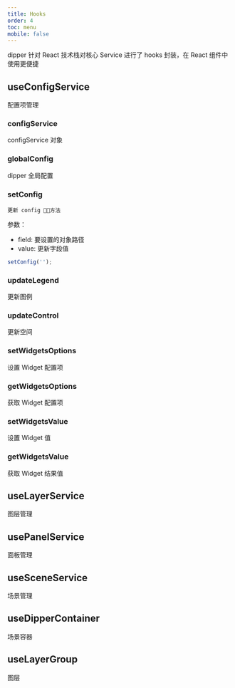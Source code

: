 ```yaml
---
title: Hooks
order: 4
toc: menu
mobile: false
---
```


dipper 针对 React 技术栈对核心 Service 进行了 hooks 封装，在 React 组件中使用更便捷

## useConfigService

配置项管理

### configService

configService 对象

### globalConfig

dipper 全局配置

### setConfig

    更新 config 方法

参数：

- field: 要设置的对象路径
- value: 更新字段值

```js
setConfig('');
```

### updateLegend

更新图例

### updateControl

更新空间

### setWidgetsOptions

设置 Widget 配置项

### getWidgetsOptions

获取 Widget 配置项

### setWidgetsValue

设置 Widget 值

### getWidgetsValue

获取 Widget 结果值

## useLayerService

图层管理

## usePanelService

面板管理

## useSceneService

场景管理

## useDipperContainer

场景容器

## useLayerGroup

图层

